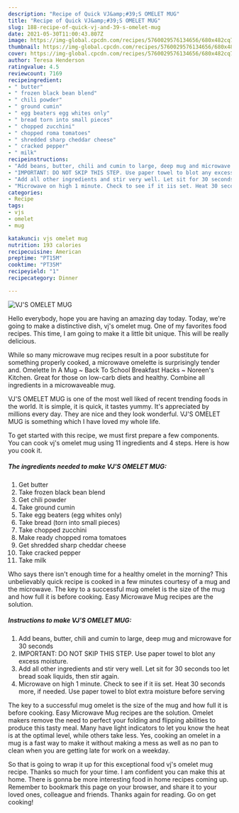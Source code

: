 ```yaml
---
description: "Recipe of Quick VJ&amp;#39;S OMELET MUG"
title: "Recipe of Quick VJ&amp;#39;S OMELET MUG"
slug: 188-recipe-of-quick-vj-and-39-s-omelet-mug
date: 2021-05-30T11:00:43.807Z
image: https://img-global.cpcdn.com/recipes/5760029576134656/680x482cq70/vjs-omelet-mug-recipe-main-photo.jpg
thumbnail: https://img-global.cpcdn.com/recipes/5760029576134656/680x482cq70/vjs-omelet-mug-recipe-main-photo.jpg
cover: https://img-global.cpcdn.com/recipes/5760029576134656/680x482cq70/vjs-omelet-mug-recipe-main-photo.jpg
author: Teresa Henderson
ratingvalue: 4.5
reviewcount: 7169
recipeingredient:
- " butter"
- " frozen black bean blend"
- " chili powder"
- " ground cumin"
- " egg beaters egg whites only"
- " bread torn into small pieces"
- " chopped zucchini"
- " chopped roma tomatoes"
- " shredded sharp cheddar cheese"
- " cracked pepper"
- " milk"
recipeinstructions:
- "Add beans, butter, chili and cumin to large, deep mug and microwave for 30 seconds"
- "IMPORTANT: DO NOT SKIP THIS STEP. Use paper towel to blot any excess moisture."
- "Add all other ingredients and stir very well. Let sit for 30 seconds too let bread soak liquids, then stir again."
- "Microwave on high 1 minute. Check to see if it iis set. Heat 30 seconds more, if needed. Use paper towel to blot extra moisture before serving"
categories:
- Recipe
tags:
- vjs
- omelet
- mug

katakunci: vjs omelet mug 
nutrition: 193 calories
recipecuisine: American
preptime: "PT15M"
cooktime: "PT35M"
recipeyield: "1"
recipecategory: Dinner

---
```



![VJ&#39;S OMELET MUG](https://img-global.cpcdn.com/recipes/5760029576134656/680x482cq70/vjs-omelet-mug-recipe-main-photo.jpg)

Hello everybody, hope you are having an amazing day today. Today, we're going to make a distinctive dish, vj&#39;s omelet mug. One of my favorites food recipes. This time, I am going to make it a little bit unique. This will be really delicious.

While so many microwave mug recipes result in a poor substitute for something properly cooked, a microwave omelette is surprisingly tender and. Omelette In A Mug ~ Back To School Breakfast Hacks ~ Noreen&#39;s Kitchen. Great for those on low-carb diets and healthy. Combine all ingredients in a microwaveable mug.

VJ&#39;S OMELET MUG is one of the most well liked of recent trending foods in the world. It is simple, it is quick, it tastes yummy. It's appreciated by millions every day. They are nice and they look wonderful. VJ&#39;S OMELET MUG is something which I have loved my whole life.


To get started with this recipe, we must first prepare a few components. You can cook vj&#39;s omelet mug using 11 ingredients and 4 steps. Here is how you cook it.

<!--inarticleads1-->

##### The ingredients needed to make VJ&#39;S OMELET MUG:

1. Get  butter
1. Take  frozen black bean blend
1. Get  chili powder
1. Take  ground cumin
1. Take  egg beaters (egg whites only)
1. Take  bread (torn into small pieces)
1. Take  chopped zucchini
1. Make ready  chopped roma tomatoes
1. Get  shredded sharp cheddar cheese
1. Take  cracked pepper
1. Take  milk


Who says there isn&#39;t enough time for a healthy omelet in the morning? This unbelievably quick recipe is cooked in a few minutes courtesy of a mug and the microwave. The key to a successful mug omelet is the size of the mug and how full it is before cooking. Easy Microwave Mug recipes are the solution. 

<!--inarticleads2-->

##### Instructions to make VJ&#39;S OMELET MUG:

1. Add beans, butter, chili and cumin to large, deep mug and microwave for 30 seconds
1. IMPORTANT: DO NOT SKIP THIS STEP. Use paper towel to blot any excess moisture.
1. Add all other ingredients and stir very well. Let sit for 30 seconds too let bread soak liquids, then stir again.
1. Microwave on high 1 minute. Check to see if it iis set. Heat 30 seconds more, if needed. Use paper towel to blot extra moisture before serving


The key to a successful mug omelet is the size of the mug and how full it is before cooking. Easy Microwave Mug recipes are the solution. Omelet makers remove the need to perfect your folding and flipping abilities to produce this tasty meal. Many have light indicators to let you know the heat is at the optimal level, while others take less. Yes, cooking an omelet in a mug is a fast way to make it without making a mess as well as no pan to clean when you are getting late for work on a weekday. 

So that is going to wrap it up for this exceptional food vj&#39;s omelet mug recipe. Thanks so much for your time. I am confident you can make this at home. There is gonna be more interesting food in home recipes coming up. Remember to bookmark this page on your browser, and share it to your loved ones, colleague and friends. Thanks again for reading. Go on get cooking!
